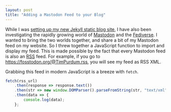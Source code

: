 ```yaml
---
layout: post
title: "Adding a Mastodon Feed to your Blog"
---
```


While I was [setting up my new Jekyll static blog site](2022-11-07-static-site-width-jekyll), I have also been investigating the rapidly growing world of [Mastodon](https://joinmastodon.org/) and the [Fediverse](https://www.fediverse.to/). I wanted to bring the two worlds together, and share a bit of my Mastodon feed on my website. So I threw together a JavaScript function to import and display my feed. This is made possible by the fact that every Mastodon feed is also an [RSS](https://en.wikipedia.org/wiki/RSS) feed. For example, if you go to https://fosstodon.org/@TimPurdum.rss, you will see my feed as RSS XML.

Grabbing this feed in modern JavaScript is a breeze with `fetch`.

```javascript
fetch(rss_url)
    .then(response => response.text())
    .then(str => new window.DOMParser().parseFromString(str, "text/xml"))
    .then(data => {
        console.log(data);
    };
```
